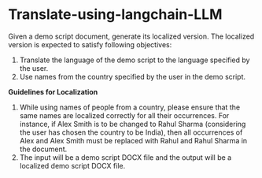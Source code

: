 # Translate-using-langchain-LLM

Given a demo script document, generate its localized version. The localized version is expected to satisfy following objectives:
1. Translate the language of the demo script to the language specified by the user.
2. Use names from the country specified by the user in the demo script.

**Guidelines for Localization**
1. While using names of people from a country, please ensure that the same names are localized correctly for all their occurrences. 
  For instance, if Alex Smith is to be changed to Rahul Sharma (considering the user has chosen the country to be India), then all occurrences of 
  Alex and Alex Smith must be replaced with Rahul and Rahul Sharma in the document.
2. The input will be a demo script DOCX file and the output will be a localized demo script DOCX file.
